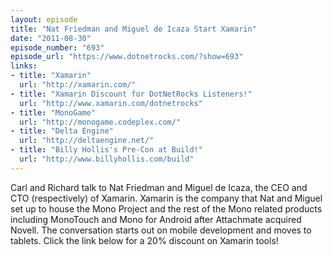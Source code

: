 ```yaml
---
layout: episode
title: "Nat Friedman and Miguel de Icaza Start Xamarin"
date: "2011-08-30"
episode_number: "693"
episode_url: "https://www.dotnetrocks.com/?show=693"
links:
- title: "Xamarin"
  url: "http://xamarin.com/"
- title: "Xamarin Discount for DotNetRocks Listeners!"
  url: "http://www.xamarin.com/dotnetrocks"
- title: "MonoGame"
  url: "http://monogame.codeplex.com/"
- title: "Delta Engine"
  url: "http://deltaengine.net/"
- title: "Billy Hollis's Pre-Con at Build!"
  url: "http://www.billyhollis.com/build"
---
```


Carl and Richard talk to Nat Friedman and Miguel de Icaza, the CEO and CTO (respectively) of Xamarin. Xamarin is the company that Nat and Miguel set up to house the Mono Project and the rest of the Mono related products including MonoTouch and Mono for Android after Attachmate acquired Novell. The conversation starts out on mobile development and moves to tablets. Click the link below for a 20% discount on Xamarin tools!
